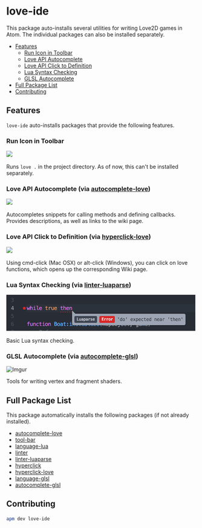 # love-ide
This package auto-installs several utilities for writing Love2D games in Atom. The individual packages can also be installed separately.

- [Features](#features)
  - [Run Icon in Toolbar](#run-icon-in-toolbar)
  - [Love API Autocomplete](#love-api-autocomplete-via-autocomplete-lovehttpsatomiopackagesautocomplete-love)
  - [Love API Click to Definition](#love-api-click-to-definition-via-hyperclick-lovehttpsatomiopackageshyperclick-love)
  - [Lua Syntax Checking](#lua-syntax-checking-via-linter-luaparsehttpsatomiopackageslinter-luaparse)
  - [GLSL Autocomplete](#glsl-autocomplete-via-autocomplete-glslhttpsatomiopackagesautocomplete-glsl)
- [Full Package List](#full-package-list)
- [Contributing](#contributing)

## Features
`love-ide` auto-installs packages that provide the following features.

### Run Icon in Toolbar
![](https://raw.githubusercontent.com/rameshvarun/love-ide/master/demo/run.png)

Runs `love .` in the project directory. As of now, this can't be installed separately.

### Love API Autocomplete (via [autocomplete-love](https://atom.io/packages/autocomplete-love))
![](https://raw.githubusercontent.com/rameshvarun/love-ide/master/demo/autocomplete.png)

Autocompletes snippets for calling methods and defining callbacks. Provides descriptions, as well as links to the wiki page.

### Love API Click to Definition (via [hyperclick-love](https://atom.io/packages/hyperclick-love))
![](https://raw.githubusercontent.com/rameshvarun/love-ide/master/demo/clicktodef.gif)

Using cmd-click (Mac OSX) or alt-click (Windows), you can click on love functions, which opens up the corresponding Wiki page.

### Lua Syntax Checking (via [linter-luaparse](https://atom.io/packages/linter-luaparse))
![](https://raw.githubusercontent.com/rameshvarun/linter-luaparse/master/demo.png)

Basic Lua syntax checking.

### GLSL Autocomplete (via [autocomplete-glsl](https://atom.io/packages/autocomplete-glsl))

![Imgur](http://i.imgur.com/aoW4bWq.gif)

Tools for writing vertex and fragment shaders.

## Full Package List
This package automatically installs the following packages (if not already installed).
  - [autocomplete-love](https://atom.io/packages/autocomplete-love)
  - [tool-bar](https://atom.io/packages/tool-bar)
  - [language-lua](https://atom.io/packages/language-lua)
  - [linter](https://atom.io/packages/linter)
  - [linter-luaparse](https://atom.io/packages/linter-luaparse)
  - [hyperclick](https://atom.io/packages/hyperclick)
  - [hyperclick-love](https://atom.io/packages/hyperclick-love)
  - [language-glsl](https://atom.io/packages/language-glsl)
  - [autocomplete-glsl](https://atom.io/packages/autocomplete-glsl)

## Contributing
```bash
apm dev love-ide
```
